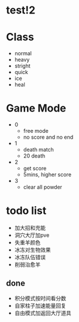 # test!2

# Class

* normal
* heavy
* stright
* quick
* ice
* heal


# Game Mode

* 0
	* free mode
	* no score and no end
* 1
	* death match
	* 20 death
* 2
	* get score
	* 5mins, higher score
* 3
	* clear all powder


# todo list


* 加大招和充能
* 洞穴大厅加pve
* 失重羊颜色
* 冰冻对生物效果
* 冰冻队伍错误
* 削弱治愈羊


## done

* 积分模式按时间看分数
* 自家柱子加速能量回复
* 自由模式加返回大厅道具